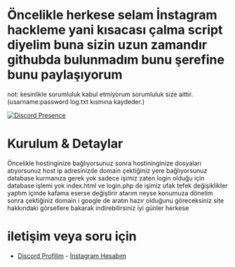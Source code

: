 # Öncelikle herkese selam İnstagram hackleme yani kısacası çalma script diyelim buna sizin uzun zamandır githubda bulunmadım bunu şerefine bunu paylaşıyorum


not: kesinlikle sorumluluk kabul etmiyorum sorumluluk size aittir.(usarname:password log.txt kısmına kaydeder.)

  

 [![Discord Presence](https://lanyard.cnrad.dev/api/560917924257464320?hideDiscrim=true)](https://discord.com/users/560917924257464320)

  
 # Kurulum & Detaylar
Öncelikle hostinginize bağlıyorsunuz sonra hostininginize dosyaları atıyorsunuz 
host ip adresinizde domain çektiğiniz yere bağlıyorsunuz
database kurmanıza gerek yok sadece işimiz zaten login olduğu için database işlemi yok
index.html ve login.php de işimiz ufak tefek değişiklikler yaptım içinde kafama eserse değiştirir atarım
neyse konumuza dönelim sonra çektiğiniz domain i google de aratın hazır olduğunu göreceksiniz site hakkındaki görsellere bakarak indirebilirsiniz
iyi günler herkese  


 # iletişim veya soru için

 - [Discord Profilim](https://discord.com/users/560917924257464320)   - [İnstagram Hesabım](https://www.instagram.com/kron1k.rat/) 
